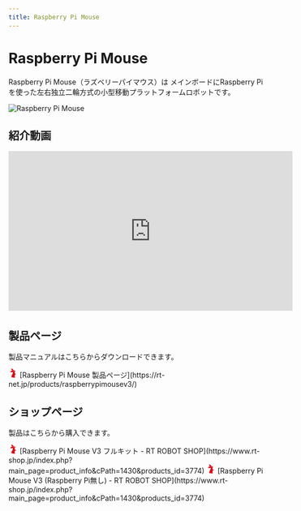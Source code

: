 ```yaml
---
title: Raspberry Pi Mouse
---
```


# Raspberry Pi Mouse

Raspberry Pi Mouse（ラズベリーパイマウス）は
メインボードにRaspberry Piを使った左右独立二輪方式の小型移動プラットフォームロボットです。

![Raspberry Pi Mouse](https://rt-net.github.io/images/raspberry-pi-mouse/Raspberry-Pi-Mouse.png)

## 紹介動画

<iframe width="560" height="315" src="https://www.youtube.com/embed/GmsPzN2n2ak" title="YouTube video player" frameborder="0" allow="accelerometer; autoplay; clipboard-write; encrypted-media; gyroscope; picture-in-picture" allowfullscreen></iframe>

## 製品ページ

製品マニュアルはこちらからダウンロードできます。

<img src='../img/rt-logo-32x32.png' alt='RT' width='18px'>
[Raspberry Pi Mouse 製品ページ](https://rt-net.jp/products/raspberrypimousev3/)

## ショップページ

製品はこちらから購入できます。

<img src='../img/rt-logo-32x32.png' alt='RT' width='18px'>
[Raspberry Pi Mouse V3 フルキット - RT ROBOT SHOP](https://www.rt-shop.jp/index.php?main_page=product_info&cPath=1430&products_id=3774)

<img src='../img/rt-logo-32x32.png' alt='RT' width='18px'>
[Raspberry Pi Mouse V3 (Raspberry Pi無し) - RT ROBOT SHOP](https://www.rt-shop.jp/index.php?main_page=product_info&cPath=1430&products_id=3774)

